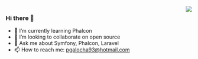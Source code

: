<img align="right" src="https://github-readme-stats.vercel.app/api?username=pgalocha&theme=radical&show_icons=true&count_private=true" />

### Hi there 👋
- 🌱 I’m currently learning Phalcon
- 👯 I’m looking to collaborate on open source
- 💬 Ask me about Symfony, Phalcon, Laravel
- 📫 How to reach me: pgalocha93@hotmail.com

<!--
**pgalocha/pgalocha** is a ✨ _special_ ✨ repository because its `README.md` (this file) appears on your GitHub profile.

Here are some ideas to get you started:

- 🔭 I’m currently working on ...
- 🌱 I’m currently learning ...
- 👯 I’m looking to collaborate on ...
- 🤔 I’m looking for help with ...
- 💬 Ask me about ...
- 📫 How to reach me: ...
- 😄 Pronouns: ...
- ⚡ Fun fact: ...
-->

